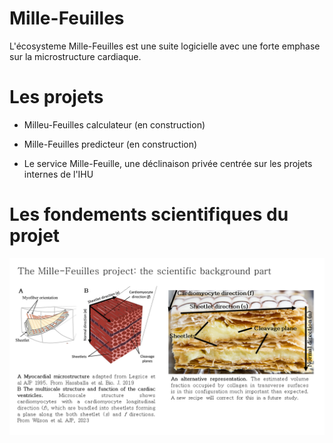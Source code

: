 # Mille-Feuilles

L'écosysteme Mille-Feuilles est une suite logicielle avec une forte emphase sur la microstructure cardiaque.

# Les projets

- Milleu-Feuilles calculateur (en construction)

- Mille-Feuilles predicteur (en construction)

- Le service Mille-Feuille, une déclinaison privée centrée sur les projets internes de l'IHU

# Les fondements scientifiques du projet

![](Figures/Diapositive2.PNG)




